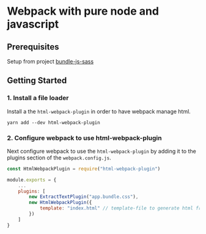# Webpack with pure node and javascript

## Prerequisites

Setup from project [bundle-js-sass](../bundle-js-sass/README.md)

## Getting Started

### 1. Install a file loader

Install a the `html-webpack-plugin` in order to have webpack manage html.

```
yarn add --dev html-webpack-plugin
```

### 2. Configure webpack to use html-webpack-plugin

Next configure webpack to use the `html-webpack-plugin` by adding it to the plugins section of the `webpack.config.js`.

```js
const HtmlWebpackPlugin = require("html-webpack-plugin")

module.exports = {
    ...
    plugins: [
        new ExtractTextPlugin("app.bundle.css"),
        new HtmlWebpackPlugin({
            template: "index.html" // template-file to generate html from
        })
    ]
}
```
